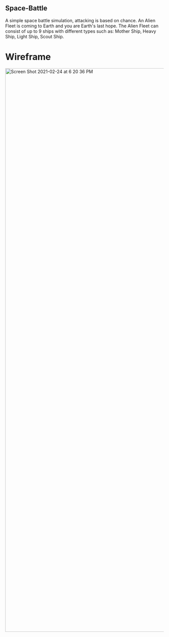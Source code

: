## Space-Battle
A simple space battle simulation, attacking is based on chance. An Alien Fleet is coming to Earth and you are Earth's last hope. The Alien Fleet can consist of up to 9 ships with different types such as: Mother Ship, Heavy Ship, Light Ship, Scout Ship.

# Wireframe
<img width="1788" alt="Screen Shot 2021-02-24 at 6 20 36 PM" src="https://user-images.githubusercontent.com/65182748/109079936-b4492d80-76cd-11eb-9ab9-1332a4358d1b.png">
